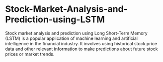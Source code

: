 # Stock-Market-Analysis-and-Prediction-using-LSTM
Stock market analysis and prediction using Long Short-Term Memory (LSTM) is a popular application of machine learning and artificial intelligence in the financial industry. It involves using historical stock price data and other relevant information to make predictions about future stock prices or market trends.

